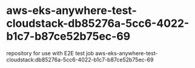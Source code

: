 # aws-eks-anywhere-test-cloudstack-db85276a-5cc6-4022-b1c7-b87ce52b75ec-69
repository for use with E2E test job aws-eks-anywhere-test-cloudstack:db85276a-5cc6-4022-b1c7-b87ce52b75ec-69
